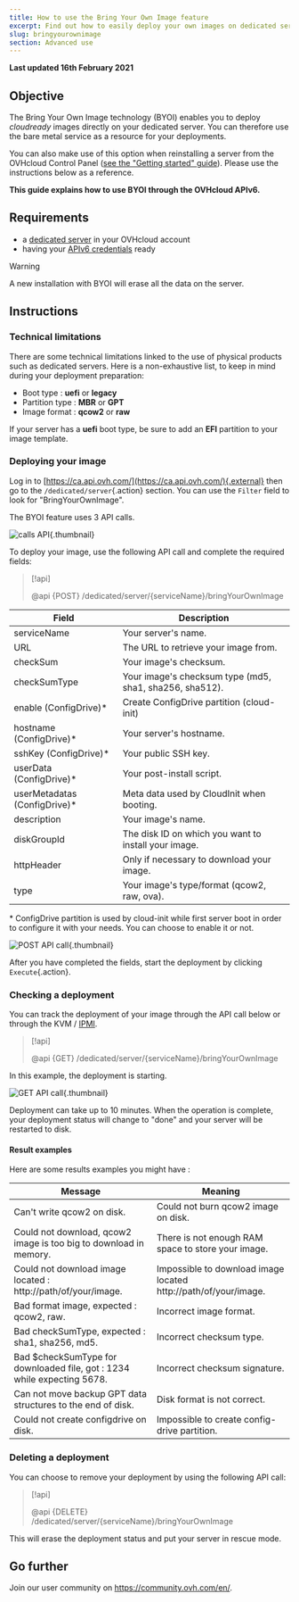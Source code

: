 ```yaml
---
title: How to use the Bring Your Own Image feature
excerpt: Find out how to easily deploy your own images on dedicated servers using the OVHcloud APIv6
slug: bringyourownimage
section: Advanced use
---
```


**Last updated 16th February 2021**

## Objective

The Bring Your Own Image technology (BYOI) enables you to deploy *cloudready* images directly on your dedicated server. You can therefore use the bare metal service as a resource for your deployments.

You can also make use of this option when reinstalling a server from the OVHcloud Control Panel ([see the "Getting started" guide](../getting-started-dedicated-server/#installrtm)). Please use the instructions below as a reference.

**This guide explains how to use BYOI through the OVHcloud APIv6.**

## Requirements

- a [dedicated server](https://www.ovhcloud.com/en-au/bare-metal/) in your OVHcloud account
- having your [APIv6 credentials](../../api/first-steps-with-ovh-api/) ready

> [!warning]
>
> A new installation with BYOI will erase all the data on the server.
>

## Instructions

### Technical limitations

There are some technical limitations linked to the use of physical products such as dedicated servers. Here is a non-exhaustive list, to keep in mind during your deployment preparation:

- Boot type : **uefi** or **legacy**
- Partition type : **MBR** or **GPT**
- Image format : **qcow2** or **raw**

If your server has a **uefi** boot type, be sure to add an **EFI** partition to your image template.

### Deploying your image

Log in to [https://ca.api.ovh.com/](https://ca.api.ovh.com/){.external} then go to the `/dedicated/server`{.action} section. You can use the `Filter` field to look for  "BringYourOwnImage".

The BYOI feature uses 3 API calls.

![calls API](images/apicalls.png){.thumbnail}

To deploy your image, use the following API call and complete the required fields:

> [!api]
>
> @api {POST} /dedicated/server/{serviceName}/bringYourOwnImage
>


| Field | Description |
|-|-|
| serviceName | Your server's name. |
| URL | The URL to retrieve your image from. |
| checkSum | Your image's checksum. |
| checkSumType | Your image's checksum type (md5, sha1, sha256, sha512). |
| enable (ConfigDrive)\* | Create ConfigDrive partition (cloud-init) |
| hostname (ConfigDrive)\* | Your server's hostname. |
| sshKey (ConfigDrive)\* | Your public SSH key. |
| userData (ConfigDrive)\* | Your post-install script. |
| userMetadatas (ConfigDrive)\* | Meta data used by CloudInit when booting. |
| description | Your image's name. |
| diskGroupId | The disk ID on which you want to install your image. |
| httpHeader | Only if necessary to download your image. |
| type | Your image's type/format (qcow2, raw, ova). |

\*  ConfigDrive partition is used by cloud-init while first server boot in order to configure it with your needs. You can choose to enable it or not.


![POST API call](images/postapicall.png){.thumbnail}

After you have completed the fields, start the deployment by clicking `Execute`{.action}.

### Checking a deployment

You can track the deployment of your image through the API call below or through the KVM / [IPMI](../use-ipmi-dedicated-servers/).

> [!api]
>
> @api {GET} /dedicated/server/{serviceName}/bringYourOwnImage
>

In this example, the deployment is starting.

![GET API call](images/getapicall.png){.thumbnail}

Deployment can take up to 10 minutes. When the operation is complete, your deployment status will change to "done" and your server will be restarted to disk.

#### Result examples

Here are some results examples you might have :

| Message | Meaning |
|-|-|
| Can't write qcow2 on disk. | Could not burn qcow2 image on disk. |
| Could not download, qcow2 image is too big to download in memory. | There is not enough RAM space to store your image. |
| Could not download image located : http://path/of/your/image. | Impossible to download image located http://path/of/your/image. |
| Bad format image, expected : qcow2, raw. | Incorrect image format. |
| Bad checkSumType, expected : sha1, sha256, md5. | Incorrect checksum type. |
| Bad $checkSumType for downloaded file, got : 1234 while expecting 5678. | Incorrect checksum signature. |
| Can not move backup GPT data structures to the end of disk. | Disk format is not correct. |
| Could not create configdrive on disk. | Impossible to create config-drive partition. |

### Deleting a deployment

You can choose to remove your deployment by using the following API call:

> [!api]
>
> @api {DELETE} /dedicated/server/{serviceName}/bringYourOwnImage
>

This will erase the deployment status and put your server in rescue mode.

## Go further

Join our user community on <https://community.ovh.com/en/>.
